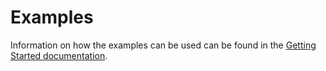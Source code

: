 # Examples

Information on how the examples can be used can be found in the [Getting
Started
documentation](https://opentelemetry.io/docs/collector/getting-started/).
